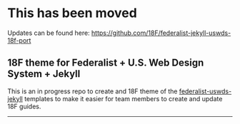 # This has been moved
Updates can be found here:
https://github.com/18F/federalist-jekyll-uswds-18f-port

## 18F theme for Federalist + U.S. Web Design System + Jekyll

This is an in progress repo to create and 18F theme of the [federalist-uswds-jekyll](https://github.com/18F/federalist-uswds-jekyll) templates to make it easier for team members to create and update 18F guides. 

--------
